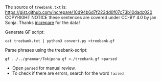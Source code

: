 The source of `treebank.txt` is:
https://gist.github.com/increpare/10d94b6d7f223dd0f07c73b10dadc020
COPYRIGHT NOTICE these sentences are covered under CC-BY 4.0 by jan Sonja.
Thanks [increpare](https://github.com/increpare/) for the data!

Generate GF script:

    cat treebank.txt | python3 convert.py >treebank.gf

Parse phrases using the treebank-script:

    gf ../../grammar/Tokipona.gf <./treebank.gf >parsed

* Open `parsed` for manual review.
* To check if there are errors, search for the word `failed`
